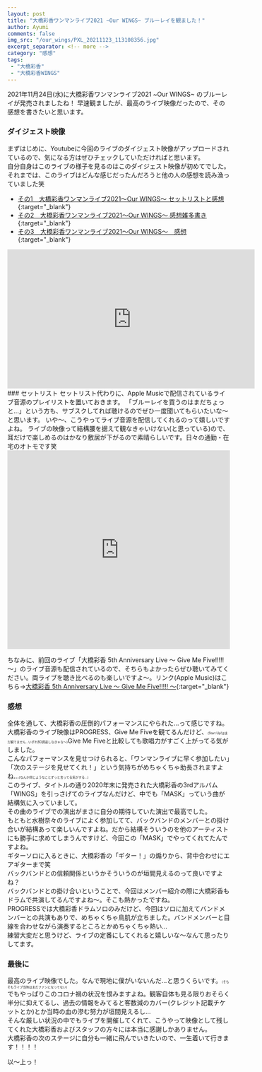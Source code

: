 ```yaml
---
layout: post
title: "大橋彩香ワンマンライブ2021 ~Our WINGS~ ブルーレイを観ました！"
author: Ayumi
comments: false
img_src: "/our_wings/PXL_20211123_113108356.jpg"
excerpt_separator: <!-- more -->
category: "感想"
tags:
 - "大橋彩香"
 - "大橋彩香WINGS"
---
```

<!-- ブログ本文 -->
2021年11月24日(水)に大橋彩香ワンマンライブ2021 ~Our WINGS~ のブルーレイが発売されましたね！
早速観ましたが、最高のライブ映像だったので、その感想を書きたいと思います。
<!-- more -->
### ダイジェスト映像
まずはじめに、Youtubeに今回のライブのダイジェスト映像がアップロードされているので、気になる方はぜひチェックしていただければと思います。  
自分自身はこのライブの様子を見るのはこのダイジェスト映像が初めてでした。  
それまでは、このライブはどんな感じだったんだろうと他の人の感想を読み漁っていました笑
- [その1　大橋彩香ワンマンライブ2021～Our WINGS～ セットリストと感想](https://note.com/master_mn/n/nfa6ab20a442a){:target="_blank"}
- [その2　大橋彩香ワンマンライブ2021～Our WINGS～ 感想雑多書き](https://note.com/kencho__/n/n54e26f0de54b){:target="_blank"}
- [その3　大橋彩香ワンマンライブ2021～Our WINGS～　感想](https://note.com/lanster/n/n7bdca58eebbc){:target="_blank"}

<div class="youtube">
<iframe width="560" height="315" src="https://www.youtube.com/embed/t4N8AYRbMIw" title="YouTube video player" frameborder="0" allow="accelerometer; autoplay; clipboard-write; encrypted-media; gyroscope; picture-in-picture" allowfullscreen></iframe>
</div>
### セットリスト
セットリスト代わりに、Apple Musicで配信されているライブ音源のプレイリストを置いておきます。  
「ブルーレイを買うのはまだちょっと...」という方も、サブスクしてれば聴けるのでぜひ一度聞いてもらいたいな〜と思います。  
いや〜、こうやってライブ音源を配信してくれるのって嬉しいですよね。  
ライブの映像って結構腰を据えて観なきゃいけない(と思っている)ので、耳だけで楽しめるのはかなり敷居が下がるので素晴らしいです。日々の通勤・在宅のオトモです笑

<iframe allow="autoplay *; encrypted-media *; fullscreen *" frameborder="0" height="450" style="width:100%;max-width:660px;overflow:hidden;background:transparent;" sandbox="allow-forms allow-popups allow-same-origin allow-scripts allow-storage-access-by-user-activation allow-top-navigation-by-user-activation" src="https://embed.music.apple.com/jp/album/%E5%A4%A7%E6%A9%8B%E5%BD%A9%E9%A6%99%E3%83%AF%E3%83%B3%E3%83%9E%E3%83%B3%E3%83%A9%E3%82%A4%E3%83%962021-our-wings-at-%E5%B9%95%E5%BC%B5%E3%83%A1%E3%83%83%E3%82%BB%E3%82%A4%E3%83%99%E3%83%B3%E3%83%88%E3%83%9B%E3%83%BC%E3%83%AB/1593816555"></iframe>

ちなみに、前回のライブ「大橋彩香 5th Anniversary Live 〜 Give Me Five!!!!! 〜」のライブ音源も配信されているので、そちらもよかったらぜひ聴いてみてください。両ライブを聴き比べるのも楽しいですよ〜。リンク(Apple Music)はこちら→[大橋彩香 5th Anniversary Live 〜 Give Me Five!!!!! 〜](https://music.apple.com/jp/album/%E5%A4%A7%E6%A9%8B%E5%BD%A9%E9%A6%99-5th-anniversary-live-give-me-five-at-pacifico-yokohama/1522824284){:target="_blank"}

### 感想
全体を通して、大橋彩香の圧倒的パフォーマンスにやられた...って感じですね。
大橋彩香のライブ映像はPROGRESS、Give Me Fiveを観てるんだけど、<span style="font-size: 7px">(Start Up!はまだ観てません...いずれBD調達しなきゃな〜)</span>Give Me Fiveと比較しても歌唱力がすごく上がってる気がしました。  
こんなパフォーマンスを見せつけられると、「ワンマンライブに早く参加したい」「次のステージを見せてくれ！」という気持ちがめちゃくちゃ助長されますよね...<span style="font-size: 7px">(なんか同じようなことずっと言ってる気がする...)</span>  
このライブ、タイトルの通り2020年末に発売された大橋彩香の3rdアルバム「WINGS」を引っさげてのライブなんだけど、中でも「MASK」っていう曲が結構気に入っていまして。  
その曲のライブでの演出がまさに自分の期待していた演出で最高でした。  
もともと水樹奈々のライブによく参加してて、バックバンドのメンバーとの掛け合いが結構あって楽しいんですよね。だから結構そういうのを他のアーティストにも勝手に求めてしまうんですけど、今回この「MASK」でやってくれてたんですよね。  
ギターソロに入るときに、大橋彩香の「ギター！」の煽りから、背中合わせにエアギターまで笑    
バックバンドとの信頼関係というかそういうのが垣間見えるのって良いですよね？  
バックバンドとの掛け合いということで、今回はメンバー紹介の際に大橋彩香もドラムで共演してるんですよね〜。そこも熱かったですね。  
PROGRESSでは大橋彩香ドラムソロのみだけど、今回はソロに加えてバンドメンバーとの共演もありで、めちゃくちゃ鳥肌が立ちました。バンドメンバーと目線を合わせながら演奏するところとかめちゃくちゃ熱い...  
練習大変だと思うけど、ライブの定番にしてくれると嬉しいな〜なんて思ったりしてます。

### 最後に
最高のライブ映像でした。なんで現地に僕がいないんだ...と思うくらいです。<span style="font-size: 7px">(そもそもライブ当時はまだファンになってない)</span>  
でもやっぱりこのコロナ禍の状況を恨みますよね。観客自体も見る限りおそらく半分に抑えてるし、過去の情報をみてると客数減のカバー(クレジット記載チケットとか)とか当時の血の滲む努力が垣間見えるし...  
そんな厳しい状況の中でもライブを開催してくれて、こうやって映像として残してくれた大橋彩香およびスタッフの方々には本当に感謝しかありません。  
大橋彩香の次のステージに自分も一緒に飛んでいきたいので、一生着いて行きます！！！！

以〜上っ！
<!-- 本文終了 -->